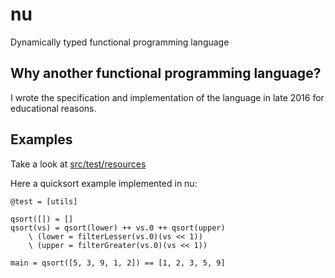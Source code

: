 # nu

Dynamically typed functional programming language

## Why another functional programming language?

I wrote the specification and implementation of the language in late 2016 for educational reasons.

## Examples

Take a look at [src/test/resources](src/test/resources)

Here a quicksort example implemented in nu:

```
@test = [utils]

qsort([]) = []
qsort(vs) = qsort(lower) ++ vs.0 ++ qsort(upper)
	\ (lower = filterLesser(vs.0)(vs << 1))
	\ (upper = filterGreater(vs.0)(vs << 1))

main = qsort([5, 3, 9, 1, 2]) == [1, 2, 3, 5, 9]
```
